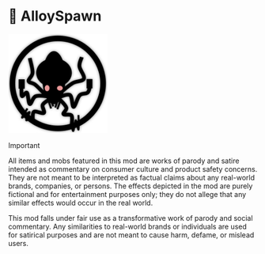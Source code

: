 # 🦑 AlloySpawn
<img src="resources/logo.png" width="200">

> [!IMPORTANT]  
> All items and mobs featured in this mod are works of parody and satire intended as commentary on consumer culture and product safety concerns. They are not meant to be interpreted as factual claims about any real-world brands, companies, or persons. The effects depicted in the mod are purely fictional and for entertainment purposes only; they do not allege that any similar effects would occur in the real world.
> 
> This mod falls under fair use as a transformative work of parody and social commentary. Any similarities to real-world brands or individuals are used for satirical purposes and are not meant to cause harm, defame, or mislead users.
